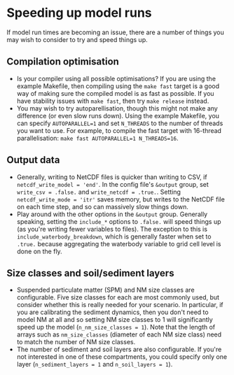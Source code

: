# Speeding up model runs

If model run times are becoming an issue, there are a number of things you may wish to consider to try and speed things up.

## Compilation optimisation
- Is your compiler using all possible optimisations? If you are using the example Makefile, then compiling using the `make fast` target is a good way of making sure the compiled model is as fast as possible. If you have stability issues with `make fast`, then try `make release` instead.
- You may wish to try autoparellisation, though this might not make any difference (or even slow runs down). Using the example Makefile, you can specify `AUTOPARALLEL=1` and set `N_THREADS` to the number of threads you want to use. For example, to compile the fast target with 16-thread parallelisation: `make fast AUTOPARALLEL=1 N_THREADS=16`. 

## Output data
- Generally, writing to NetCDF files is quicker than writing to CSV, if `netcdf_write_model = 'end'`. In the config file's `&output` group, set `write_csv = .false.` and `write_netcdf = .true.`. Setting `netcdf_write_mode = 'itr'` saves memory, but writes to the NetCDF file on each time step, and so can massively slow things down.
- Play around with the other options in the `&output` group. Generally speaking, setting the `include_*` options to `.false.` will speed things up (as you're writing fewer variables to files). The exception to this is `include_waterbody_breakdown`, which is generally faster when set to `.true.` because aggregating the waterbody variable to grid cell level is done on the fly.

## Size classes and soil/sediment layers
- Suspended particulate matter (SPM) and NM size classes are configurable. Five size classes for each are most commonly used, but consider whether this is really needed for your scenario. In particular, if you are calibrating the sediment dynamics, then you don't need to model NM at all and so setting NM size classes to 1 will significantly speed up the model (`n_nm_size_classes = 1`). Note that the length of arrays such as `nm_size_classes` (diameter of each NM size class) need to match the number of NM size classes.
- The number of sediment and soil layers are also configurable. If you're not interested in one of these compartments, you could specify only one layer (`n_sediment_layers = 1` and `n_soil_layers = 1`).
